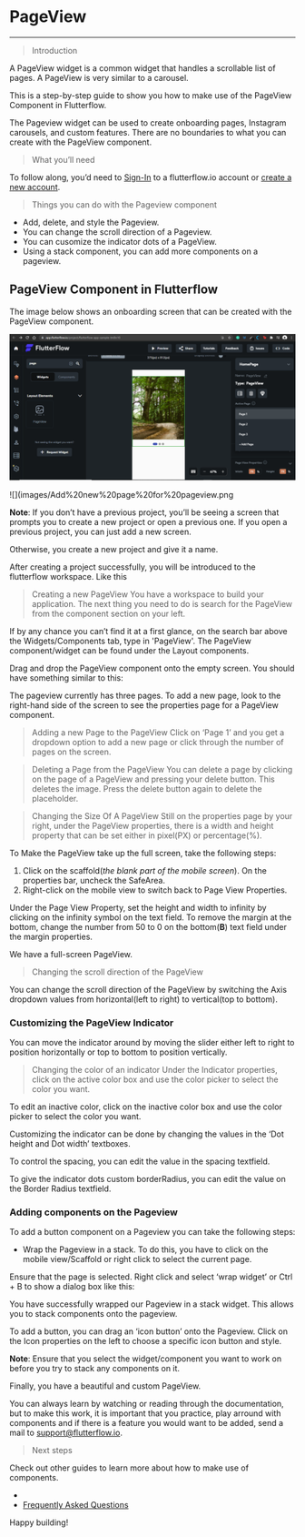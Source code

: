 # PageView
---

> Introduction

A PageView widget is a common widget that handles a scrollable list of pages. A PageView is very similar to a carousel. 

This is a step-by-step guide to show you how to make use of the PageView Component in Flutterflow.

The Pageview widget can be used to create onboarding pages, Instagram carousels, and custom features. There are no boundaries to what you can create with the PageView component.

>What you’ll need

To follow along, you’d need to [Sign-In](https://app.flutterflow.io/) to a flutterflow.io account or [create a new account](https://app.flutterflow.io/create-account).

>Things you can do with the Pageview component

* Add, delete, and style the Pageview.
* You can change the scroll direction of a Pageview.
* You can cusomize the indicator dots of a PageView.
* Using a stack component, you can add more components on a pageview.


## PageView Component in Flutterflow
The image below shows an onboarding screen that can be created with the PageView component.

![](images/add-new-page.png)

![](images/Add%20new%20page%20for%20pageview.png

<!-- Add an image showing a sample onboarding screen using the flutterflow onboarding -->

**Note**: If you don’t have a previous project, you’ll be seeing a screen that prompts you to create a new project or open a previous one. If you open a previous project, you can just add a new screen. 

Otherwise, you create a new project and give it a name.

<!-- Add an image showing a create new screen page-->

After creating a project successfully, you will be introduced to the flutterflow workspace. Like this

<!-- Image of the flutterflow workspace -->

> Creating a new PageView
You have a workspace to build your application. The next thing you need to do is search for the PageView from the component section on your left. 

If by any chance you can’t find it at a first glance, on the search bar above the Widgets/Components tab, type in 'PageView'. The PageView component/widget can be found under the Layout components.

Drag and drop the PageView component onto the empty screen. You should have something similar to this:

<!-- Images of a default pageview -->

The pageview currently has three pages. To add a new page, look to the right-hand side of the screen to see the properties page for a PageView component. 

<!-- screenshot of a Pageview property tab-->


> Adding a new Page to the PageView
Click on ‘Page 1’ and you get a dropdown option to add a new page or click through the number of pages on the screen. 

> Deleting a Page from the PageView
You can delete a page by clicking on the page of a PageView and pressing your delete button. This deletes the image. Press the delete button again to delete the placeholder.

>Changing the Size Of A PageView 
Still on the properties page by your right, under the PageView properties, there is a width and height property that can be set either in pixel(PX) or percentage(%). 

To Make the PageView take up the full screen, take the following steps:
 1. Click on the scaffold(*the blank part of the mobile screen*). On the properties bar, uncheck the SafeArea. 
2. Right-click on the mobile view to switch back to Page View Properties. 

Under the Page View Property, set the height and width to infinity by clicking on the infinity symbol on the text field.
To remove the margin at the bottom, change the number from 50 to 0 on the bottom(**B**) text field under the margin properties.

We have a full-screen PageView.

> Changing the scroll direction of the PageView

You can change the scroll direction of the PageView by switching the Axis dropdown values from horizontal(left to right) to vertical(top to bottom).

### Customizing the PageView Indicator 
You can move the indicator around by moving the slider either left to right to position horizontally or top to bottom to position vertically.

> Changing the color of an indicator
Under the Indicator properties, click on the active color box and use the color picker to select the color you want.

To edit an inactive color, click on the inactive color box and use the color picker to select the color you want. 

Customizing the indicator can be done by changing the values in the ‘Dot height and Dot width’ textboxes. 

To control the spacing, you can edit the value in the spacing textfield.

To give the indicator dots custom borderRadius, you can edit the value on the Border Radius textfield.


### Adding components on the Pageview 

To add a button component on a Pageview you can take the following steps:

* Wrap the Pageview in a stack. To do this, you have to click on the mobile view/Scaffold or right click to select the current page. 

Ensure that the page is selected. Right click and select ‘wrap widget’ or Ctrl + B to show a dialog box like this:

<!-- Image of the options and the dialog box to choose the stack component from -->

You have successfully wrapped our Pageview in a stack widget. This allows you to stack components onto the pageview.

To add a button, you can drag an ‘icon button’ onto the Pageview. Click on the Icon properties on the left to choose a specific icon button and style.

**Note**: Ensure that you select the widget/component you want to work on before you try to stack any components on it.



Finally, you have a beautiful and custom PageView. 

You can always learn by watching or reading through the documentation, but to make this work, it is important that you practice, play arround with components and if there is a feature you would want to be added, send a mail to support@flutterflow.io.

> Next steps

Check out other guides to learn more about how to make use of components.

* <!-- * [Scaffold](link to scaffold guide) -->
* [Frequently Asked Questions](faq/faq.md)

Happy building!
